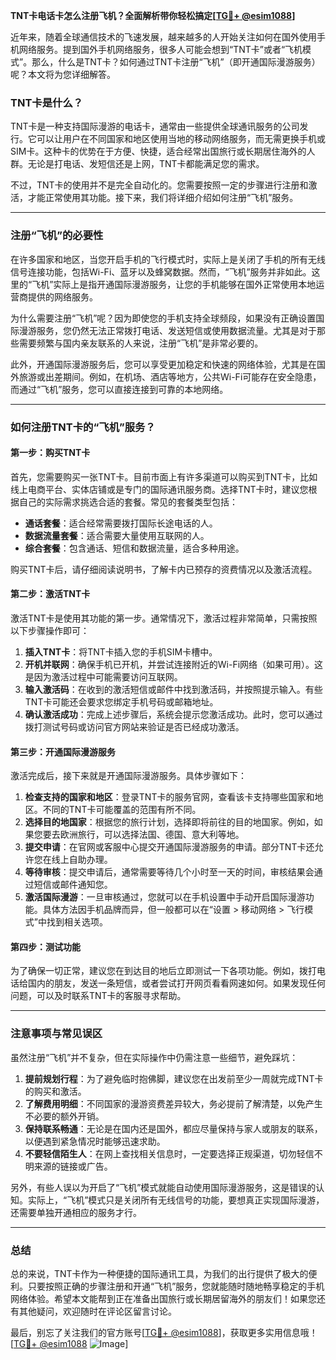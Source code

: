 **TNT卡电话卡怎么注册飞机？全面解析带你轻松搞定[[TG💪+ @esim1088](https://t.me/s/esim1088)]**

近年来，随着全球通信技术的飞速发展，越来越多的人开始关注如何在国外使用手机网络服务。提到国外手机网络服务，很多人可能会想到“TNT卡”或者“飞机模式”。那么，什么是TNT卡？如何通过TNT卡注册“飞机”（即开通国际漫游服务）呢？本文将为您详细解答。

### TNT卡是什么？

TNT卡是一种支持国际漫游的电话卡，通常由一些提供全球通讯服务的公司发行。它可以让用户在不同国家和地区使用当地的移动网络服务，而无需更换手机或SIM卡。这种卡的优势在于方便、快捷，适合经常出国旅行或长期居住海外的人群。无论是打电话、发短信还是上网，TNT卡都能满足您的需求。

不过，TNT卡的使用并不是完全自动化的。您需要按照一定的步骤进行注册和激活，才能正常使用其功能。接下来，我们将详细介绍如何注册“飞机”服务。

---

### 注册“飞机”的必要性

在许多国家和地区，当您开启手机的飞行模式时，实际上是关闭了手机的所有无线信号连接功能，包括Wi-Fi、蓝牙以及蜂窝数据。然而，“飞机”服务并非如此。这里的“飞机”实际上是指开通国际漫游服务，让您的手机能够在国外正常使用本地运营商提供的网络服务。

为什么需要注册“飞机”呢？因为即使您的手机支持全球频段，如果没有正确设置国际漫游服务，您仍然无法正常拨打电话、发送短信或使用数据流量。尤其是对于那些需要频繁与国内亲友联系的人来说，注册“飞机”是非常必要的。

此外，开通国际漫游服务后，您可以享受更加稳定和快速的网络体验，尤其是在国外旅游或出差期间。例如，在机场、酒店等地方，公共Wi-Fi可能存在安全隐患，而通过“飞机”服务，您可以直接连接到可靠的本地网络。

---

### 如何注册TNT卡的“飞机”服务？

#### 第一步：购买TNT卡

首先，您需要购买一张TNT卡。目前市面上有许多渠道可以购买到TNT卡，比如线上电商平台、实体店铺或是专门的国际通讯服务商。选择TNT卡时，建议您根据自己的实际需求挑选合适的套餐。常见的套餐类型包括：

- **通话套餐**：适合经常需要拨打国际长途电话的人。
- **数据流量套餐**：适合需要大量使用互联网的人。
- **综合套餐**：包含通话、短信和数据流量，适合多种用途。

购买TNT卡后，请仔细阅读说明书，了解卡内已预存的资费情况以及激活流程。

#### 第二步：激活TNT卡

激活TNT卡是使用其功能的第一步。通常情况下，激活过程非常简单，只需按照以下步骤操作即可：

1. **插入TNT卡**：将TNT卡插入您的手机SIM卡槽中。
2. **开机并联网**：确保手机已开机，并尝试连接附近的Wi-Fi网络（如果可用）。这是因为激活过程中可能需要访问互联网。
3. **输入激活码**：在收到的激活短信或邮件中找到激活码，并按照提示输入。有些TNT卡可能还会要求您绑定手机号码或邮箱地址。
4. **确认激活成功**：完成上述步骤后，系统会提示您激活成功。此时，您可以通过拨打测试号码或访问官方网站来验证是否已经成功激活。

#### 第三步：开通国际漫游服务

激活完成后，接下来就是开通国际漫游服务。具体步骤如下：

1. **检查支持的国家和地区**：登录TNT卡的服务官网，查看该卡支持哪些国家和地区。不同的TNT卡可能覆盖的范围有所不同。
2. **选择目的地国家**：根据您的旅行计划，选择即将前往的目的地国家。例如，如果您要去欧洲旅行，可以选择法国、德国、意大利等地。
3. **提交申请**：在官网或客服中心提交开通国际漫游服务的申请。部分TNT卡还允许您在线上自助办理。
4. **等待审核**：提交申请后，通常需要等待几个小时至一天的时间，审核结果会通过短信或邮件通知您。
5. **激活国际漫游**：一旦审核通过，您就可以在手机设置中手动开启国际漫游功能。具体方法因手机品牌而异，但一般都可以在“设置 > 移动网络 > 飞行模式”中找到相关选项。

#### 第四步：测试功能

为了确保一切正常，建议您在到达目的地后立即测试一下各项功能。例如，拨打电话给国内的朋友，发送一条短信，或者尝试打开网页看看网速如何。如果发现任何问题，可以及时联系TNT卡的客服寻求帮助。

---

### 注意事项与常见误区

虽然注册“飞机”并不复杂，但在实际操作中仍需注意一些细节，避免踩坑：

1. **提前规划行程**：为了避免临时抱佛脚，建议您在出发前至少一周就完成TNT卡的购买和激活。
2. **了解费用明细**：不同国家的漫游资费差异较大，务必提前了解清楚，以免产生不必要的额外开销。
3. **保持联系畅通**：无论是在国内还是国外，都应尽量保持与家人或朋友的联系，以便遇到紧急情况时能够迅速求助。
4. **不要轻信陌生人**：在网上查找相关信息时，一定要选择正规渠道，切勿轻信不明来源的链接或广告。

另外，有些人误以为开启了“飞机”模式就能自动使用国际漫游服务，这是错误的认知。实际上，“飞机”模式只是关闭所有无线信号的功能，要想真正实现国际漫游，还需要单独开通相应的服务才行。

---

### 总结

总的来说，TNT卡作为一种便捷的国际通讯工具，为我们的出行提供了极大的便利。只要按照正确的步骤注册和开通“飞机”服务，您就能随时随地畅享稳定的手机网络体验。希望本文能帮到正在准备出国旅行或长期居留海外的朋友们！如果您还有其他疑问，欢迎随时在评论区留言讨论。

最后，别忘了关注我们的官方账号[[TG💪+ @esim1088](https://t.me/s/esim1088)]，获取更多实用信息哦！[[TG💪+ @esim1088](https://t.me/s/esim1088) ![Image](https://i.postimg.cc/4NQfJmqS/Snipaste-2025-05-13-00-14-12.png)]